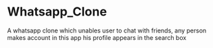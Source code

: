 # Whatsapp_Clone
A whatsapp clone which unables user to chat with friends, any person makes account in this app his profile appears in the search box 
